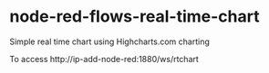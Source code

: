 node-red-flows-real-time-chart
==============================

Simple real time chart using Highcharts.com charting

To access http://ip-add-node-red:1880/ws/rtchart
